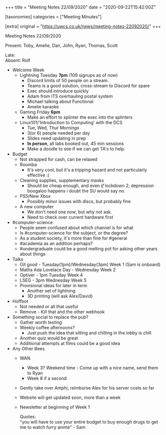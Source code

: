 +++
title = "Meeting Notes 22/09/2020"
date = "2020-09-22T15:42:00Z"

[taxonomies]
categories = ["Meeting Minutes"]

[extra]
original = "https://uwcs.co.uk/news/meeting-notes-22092020/"
+++

<p>Meeting Notes 22/09/2020</p>

<!-- more -->

Present: Toby, Amelie, Dan, John, Ryan, Thomas, Scott

Late:  
Absent: Rolf

  - Welcome Week
      - Lightning Tuesday **7pm** (109 signups as of now)
          - Discord limits of 50 people on a stream.
          - Teams is a good solution, cross-stream to Discord for spare
          - Exec should introduce quickly
          - Adam from ITS overhauling postal system
          - Michael talking about Functional
          - Amelie karaoke
      - Gaming Friday **6pm**
          - Make an effort to splinter the exec into the splinters
      - Linux101/’Introduction to Computing’ with the DCS
          - Tue, Wed, Thur *Mornings*
          - 3(or 6) people needed per day
          - Slides need updating in prep
          - **In person**, all labs booked out, 45 min sessions
          - Make a doodle to see if we can get TA's to help.
  - Budget
      - Not strapped for cash, can be relaxed
      - Roomba
          - It's very cool, but it's a tripping hazard and not particularly effective :(
      - Cleaning supplies, supplementary masks
          - Should be cheap enough, and even *if* lockdown 2; depression boogaloo happens i doubt the SU would say no.
      - PS5/New Xbox
          - Possibly minor issues with discs, but probably fine
      - A new computer
          - We don’t need one *now*, but why not ask.
          - Need to check over current hardware first
  - \#computer-science
      - People seem confused about which channel is for what
      - Is \#computer-science for the subject, or the degree?
      - As a student society, it's more than fine for \#general
      - \#academia as an addition perhaps?
      - \#undergraduate could be a good melting pot for asking other years about things
  - Talks
      - Git good - Tuesday(1pm)/Wednesday(3pm) Week 1 (Sam is onboard)
      - Maths Ada Lovelace Day - Wednesday Week 2
      - Optiver - 1pm Tuesday Week 4
      - LSEG - 3pm Wednesday Week 5
      - Provisional ideas for later in term
          - Another set of lightning
          - 3D printing (will ask Alex/David)
  - Hoffbot
      - Not needed or all that useful
      - Remove - Kill that and the other webhook
  - Something social to replace the pub?
      - Gather worth testing
      - Weekly coffee afternoons?
          - Just push the idea that sitting and chilling in the lobby is chill
      - Another quiz would be great
      - Additional attempts at films could be a good idea
  - Any Other Bees
      - WAN
          - Week 3? Weekend time - Come up with a nice name, send them to Ryan
          - Week 8 if a second
      - Gently take over Amphi, reimburse Alex for his server costs so far
      - Website will get updated soon, more than a week
      - Newsletter at beginning of Week 1  
          
        Quotes:  
        "you will have to use your entire budget to buy enough drugs to get me to watch furry anime" - Sam

